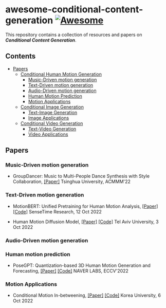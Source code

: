 # awesome-conditional-content-generation [![Awesome](https://awesome.re/badge.svg)](https://awesome.re)

This repository contains a collection of resources and papers on ***Conditional Content Generation***.


## Contents
- [Papers](#papers)
  - [Conditional Human Motion Generation](#motion)
    - [Music-Driven motion generation](#music-motion)
    - [Text-Driven motion generation](#text-motion)
    - [Audio-Driven motion generation](#audio-motion)
    - [Human Motion Prediction](#motion-motion)
    - [Motion Applications](#motion-applications)
  - [Conditional Image Generation](#image)
    - [Text-Image Generation](#text-image)
    - [Image Applications](#image-applications)
  - [Conditional Video Generation](#video)
    - [Text-Video Generation](#text-video)
    - [Video Applications](#video-applications)

## Papers

### Music-Driven motion generation
- GroupDancer: Music to Multi-People Dance Synthesis with Style Collaboration, [[Paper]](https://dl.acm.org/doi/abs/10.1145/3503161.3548090)
Tsinghua University, ACMMM'22

### Text-Driven motion generation
- MotionBERT: Unified Pretraining for Human Motion Analysis, [[Paper]](https://motionbert.github.io/) [[Code]](https://github.com/Walter0807/MotionBERT)
SenseTime Research, 12 Oct 2022

- Human Motion Diffusion Model, [[Paper]](https://guytevet.github.io/mdm-page) [[Code]](https://github.com/GuyTevet/motion-diffusion-model)
Tel Aviv University, 3 Oct 2022


### Audio-Driven motion generation

### Human motion prediction

- PoseGPT: Quantization-based 3D Human Motion Generation and Forecasting, [[Paper]](https://europe.naverlabs.com/research/computer-vision/posegpt/) [[Code]](https://github.com/naver/PoseGPT)
NAVER LABS, ECCV'2022

### Motion Applications
- Conditional Motion In-betweening, [[Paper]](https://arxiv.org/abs/2202.04307) [[Code]](https://github.com/jihoonerd/Conditional-Motion-In-Betweening)
Korea University, 6 Oct 2022
